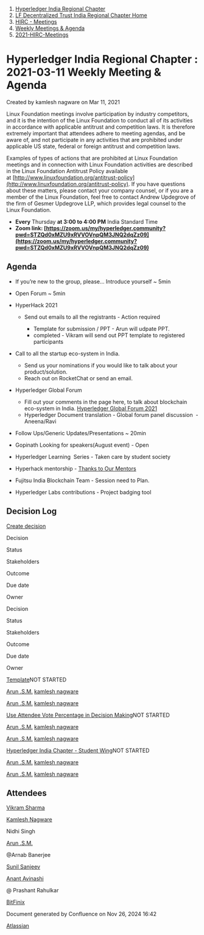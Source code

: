 1. [Hyperledger India Regional Chapter](index.html)
2. [LF Decentralized Trust India Regional Chapter Home](LF-Decentralized-Trust-India-Regional-Chapter-Home_19169282.html)
3. [HIRC - Meetings](HIRC---Meetings_19169350.html)
4. [Weekly Meetings &amp; Agenda](19169352.html)
5. [2021-HIRC-Meetings](2021-HIRC-Meetings_19169457.html)

# Hyperledger India Regional Chapter : 2021-03-11 Weekly Meeting &amp; Agenda

Created by kamlesh nagware on Mar 11, 2021

Linux Foundation meetings involve participation by industry competitors, and it is the intention of the Linux Foundation to conduct all of its activities in accordance with applicable antitrust and competition laws. It is therefore extremely important that attendees adhere to meeting agendas, and be aware of, and not participate in any activities that are prohibited under applicable US state, federal or foreign antitrust and competition laws.

Examples of types of actions that are prohibited at Linux Foundation meetings and in connection with Linux Foundation activities are described in the Linux Foundation Antitrust Policy available at [http://www.linuxfoundation.org/antitrust-policy](http://www.linuxfoundation.org/antitrust-policy). If you have questions about these matters, please contact your company counsel, or if you are a member of the Linux Foundation, feel free to contact Andrew Updegrove of the firm of Gesmer Updegrove LLP, which provides legal counsel to the Linux Foundation.

- **Every** Thursday **at 3:00 to 4:00 PM** India Standard Time
- **Zoom link: [https://zoom.us/my/hyperledger.community?pwd=STZQd0xMZU9xRVVOVnpQM3JNQ2dqZz09](https://zoom.us/my/hyperledger.community?pwd=STZQd0xMZU9xRVVOVnpQM3JNQ2dqZz09)**

## Agenda

- If you’re new to the group, please… Introduce yourself ~ 5min
- Open Forum ~ 5min
- HyperHack 2021
  
  - Send out emails to all the registrants - Action required
    
    - Template for submission / PPT - Arun will udpate PPT.
    - completed - Vikram will send out PPT template to registered participants
- Call to all the startup eco-system in India.
  
  - Send us your nominations if you would like to talk about your product/solution.
  - Reach out on RocketChat or send an email.
- Hyperledger Global Forum
  
  - Fill out your comments in the page here, to talk about blockchain eco-system in India. [Hyperledger Global Forum 2021](http://lf-hyperledger.atlassian.net/wiki/display/HIRC/Hyperledger+Global+Forum+2021)
  - Hyperledger Document translation - Global forum panel discussion  - Aneena/Ravi
- Follow Ups/Generic Updates/Presentations ~ 20min
- Gopinath Looking for speakers(August event) - Open
- Hyperledger Learning  Series - Taken care by student society
- Hyperhack mentorship - [Thanks to Our Mentors](Thanks-to-Our-Mentors_19169876.html)
- Fujitsu India Blockchain Team - Session need to Plan.
- Hyperledger Labs contributions - Project badging tool

## Decision Log

[Create decision](https://wiki.hyperledger.org/?createDialogSpaceKey=HIRC&createDialogBlueprintId=ee991970-1f38-42d9-be83-1f74965be14a)

Decision

Status

Stakeholders

Outcome

Due date

Owner

Decision

Status

Stakeholders

Outcome

Due date

Owner

[Template](https://lf-hyperledger.atlassian.net/wiki/display/HIRC/Template)NOT STARTED

[Arun .S.M.](https://lf-hyperledger.atlassian.net/wiki/people/621a0e5097d313006ba7386a?ref=confluence) [kamlesh nagware](https://lf-hyperledger.atlassian.net/wiki/people/557058:8e1fc425-f938-4b39-ad13-9cd8b0ddde52?ref=confluence) 

[Arun .S.M.](https://lf-hyperledger.atlassian.net/wiki/people/621a0e5097d313006ba7386a?ref=confluence) [kamlesh nagware](https://lf-hyperledger.atlassian.net/wiki/people/557058:8e1fc425-f938-4b39-ad13-9cd8b0ddde52?ref=confluence) 

[Use Attendee Vote Percentage in Decision Making](https://lf-hyperledger.atlassian.net/wiki/display/HIRC/Use+Attendee+Vote+Percentage+in+Decision+Making)NOT STARTED

[Arun .S.M.](https://lf-hyperledger.atlassian.net/wiki/people/621a0e5097d313006ba7386a?ref=confluence) [kamlesh nagware](https://lf-hyperledger.atlassian.net/wiki/people/557058:8e1fc425-f938-4b39-ad13-9cd8b0ddde52?ref=confluence) 

[Arun .S.M.](https://lf-hyperledger.atlassian.net/wiki/people/621a0e5097d313006ba7386a?ref=confluence) [kamlesh nagware](https://lf-hyperledger.atlassian.net/wiki/people/557058:8e1fc425-f938-4b39-ad13-9cd8b0ddde52?ref=confluence) 

[Hyperledger India Chapter - Student Wing](https://lf-hyperledger.atlassian.net/wiki/display/HIRC/Hyperledger+India+Chapter+-+Student+Wing)NOT STARTED

[Arun .S.M.](https://lf-hyperledger.atlassian.net/wiki/people/621a0e5097d313006ba7386a?ref=confluence) [kamlesh nagware](https://lf-hyperledger.atlassian.net/wiki/people/557058:8e1fc425-f938-4b39-ad13-9cd8b0ddde52?ref=confluence) 

[Arun .S.M.](https://lf-hyperledger.atlassian.net/wiki/people/621a0e5097d313006ba7386a?ref=confluence) [kamlesh nagware](https://lf-hyperledger.atlassian.net/wiki/people/557058:8e1fc425-f938-4b39-ad13-9cd8b0ddde52?ref=confluence) 

## Attendees

[Vikram Sharma](https://lf-hyperledger.atlassian.net/wiki/people/712020:af0c3f29-e190-4dc2-9098-9266b1dc0dab?ref=confluence)

[Kamlesh Nagware](https://lf-hyperledger.atlassian.net/wiki/people/5d258d2afd3b8b0c278eb1aa?ref=confluence)

Nidhi Singh

[Arun .S.M.](https://lf-hyperledger.atlassian.net/wiki/people/621a0e5097d313006ba7386a?ref=confluence)

@Arnab Banerjee

[Sunil Sanjeev](https://lf-hyperledger.atlassian.net/wiki/people/712020:226b8da4-be9e-4ff1-b865-1161fdaa2892?ref=confluence)

[Anant Avinashi](https://lf-hyperledger.atlassian.net/wiki/people/63304d689b32cfef9326331b?ref=confluence)

@ Prashant Rahulkar

[BitFinix](https://lf-hyperledger.atlassian.net/wiki/people/5e595a63052b790c9751d65f?ref=confluence)  

Document generated by Confluence on Nov 26, 2024 16:42

[Atlassian](http://www.atlassian.com/)
